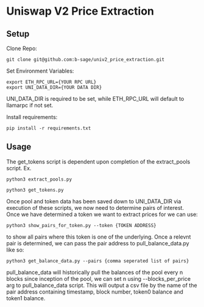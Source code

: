 # Uniswap V2 Price Extraction

## Setup
Clone Repo:
```
git clone git@github.com:b-sage/univ2_price_extraction.git
```

Set Environment Variables:
```
export ETH_RPC_URL={YOUR RPC URL}
export UNI_DATA_DIR={YOUR DATA DIR}
```
UNI_DATA_DIR is required to be set, while ETH_RPC_URL will default to llamarpc if not set.

Install requirements:
```
pip install -r requirements.txt
```

## Usage
The get_tokens script is dependent upon completion of the extract_pools script. Ex.
```
python3 extract_pools.py

python3 get_tokens.py
```

Once pool and token data has been saved down to UNI_DATA_DIR via execution of these scripts, we now need to determine pairs of interest.
Once we have determined a token we want to extract prices for we can use:
```
python3 show_pairs_for_token.py --token {TOKEN ADDRESS}
```
to show all pairs where this token is one of the underlying. Once a relevnt pair is determined, we can pass the pair address to pull_balance_data.py
like so:
```
python3 get_balance_data.py --pairs {comma seperated list of pairs}
```

pull_balance_data will historically pull the balances of the pool every n blocks since inception of the pool, we can set n using --blocks_per_price
arg to pull_balance_data script. This will output a csv file by the name of the pair address containing timestamp, block number, token0 balance and
token1 balance.
